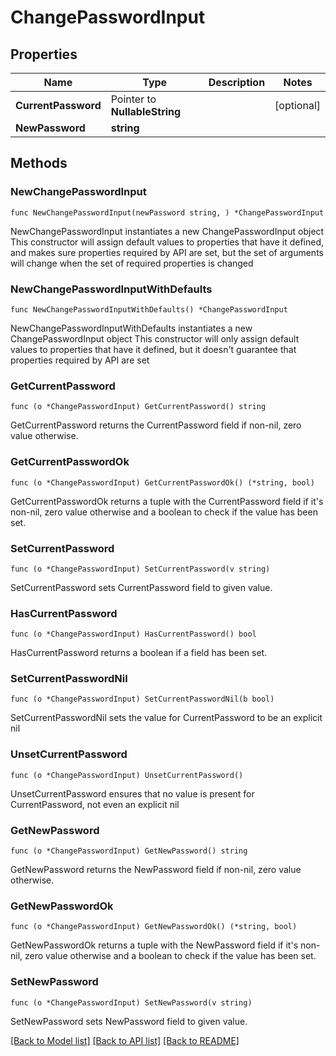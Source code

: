 # ChangePasswordInput

## Properties

Name | Type | Description | Notes
------------ | ------------- | ------------- | -------------
**CurrentPassword** | Pointer to **NullableString** |  | [optional] 
**NewPassword** | **string** |  | 

## Methods

### NewChangePasswordInput

`func NewChangePasswordInput(newPassword string, ) *ChangePasswordInput`

NewChangePasswordInput instantiates a new ChangePasswordInput object
This constructor will assign default values to properties that have it defined,
and makes sure properties required by API are set, but the set of arguments
will change when the set of required properties is changed

### NewChangePasswordInputWithDefaults

`func NewChangePasswordInputWithDefaults() *ChangePasswordInput`

NewChangePasswordInputWithDefaults instantiates a new ChangePasswordInput object
This constructor will only assign default values to properties that have it defined,
but it doesn't guarantee that properties required by API are set

### GetCurrentPassword

`func (o *ChangePasswordInput) GetCurrentPassword() string`

GetCurrentPassword returns the CurrentPassword field if non-nil, zero value otherwise.

### GetCurrentPasswordOk

`func (o *ChangePasswordInput) GetCurrentPasswordOk() (*string, bool)`

GetCurrentPasswordOk returns a tuple with the CurrentPassword field if it's non-nil, zero value otherwise
and a boolean to check if the value has been set.

### SetCurrentPassword

`func (o *ChangePasswordInput) SetCurrentPassword(v string)`

SetCurrentPassword sets CurrentPassword field to given value.

### HasCurrentPassword

`func (o *ChangePasswordInput) HasCurrentPassword() bool`

HasCurrentPassword returns a boolean if a field has been set.

### SetCurrentPasswordNil

`func (o *ChangePasswordInput) SetCurrentPasswordNil(b bool)`

 SetCurrentPasswordNil sets the value for CurrentPassword to be an explicit nil

### UnsetCurrentPassword
`func (o *ChangePasswordInput) UnsetCurrentPassword()`

UnsetCurrentPassword ensures that no value is present for CurrentPassword, not even an explicit nil
### GetNewPassword

`func (o *ChangePasswordInput) GetNewPassword() string`

GetNewPassword returns the NewPassword field if non-nil, zero value otherwise.

### GetNewPasswordOk

`func (o *ChangePasswordInput) GetNewPasswordOk() (*string, bool)`

GetNewPasswordOk returns a tuple with the NewPassword field if it's non-nil, zero value otherwise
and a boolean to check if the value has been set.

### SetNewPassword

`func (o *ChangePasswordInput) SetNewPassword(v string)`

SetNewPassword sets NewPassword field to given value.



[[Back to Model list]](../README.md#documentation-for-models) [[Back to API list]](../README.md#documentation-for-api-endpoints) [[Back to README]](../README.md)


